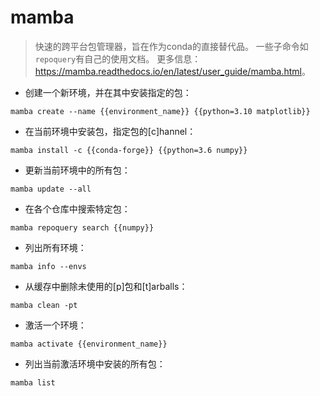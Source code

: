 # mamba

> 快速的跨平台包管理器，旨在作为conda的直接替代品。
> 一些子命令如`repoquery`有自己的使用文档。
> 更多信息：<https://mamba.readthedocs.io/en/latest/user_guide/mamba.html>。

- 创建一个新环境，并在其中安装指定的包：

`mamba create --name {{environment_name}} {{python=3.10 matplotlib}}`

- 在当前环境中安装包，指定包的[c]hannel：

`mamba install -c {{conda-forge}} {{python=3.6 numpy}}`

- 更新当前环境中的所有包：

`mamba update --all`

- 在各个仓库中搜索特定包：

`mamba repoquery search {{numpy}}`

- 列出所有环境：

`mamba info --envs`

- 从缓存中删除未使用的[p]包和[t]arballs：

`mamba clean -pt`

- 激活一个环境：

`mamba activate {{environment_name}}`

- 列出当前激活环境中安装的所有包：

`mamba list`